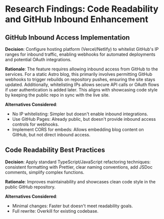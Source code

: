 # Research Findings: Code Readability and GitHub Inbound Enhancement

## GitHub Inbound Access Implementation

**Decision**: Configure hosting platform (Vercel/Netlify) to whitelist GitHub's IP ranges for inbound traffic, enabling webhooks for automated deployments and potential OAuth integrations.

**Rationale**: The feature requires allowing inbound access from GitHub to the services. For a static Astro blog, this primarily involves permitting GitHub webhooks to trigger rebuilds on repository pushes, ensuring the site stays updated. Additionally, whitelisting IPs allows secure API calls or OAuth flows if user authentication is added later. This aligns with showcasing code style by keeping the public repo in sync with the live site.

**Alternatives Considered**:
- No IP whitelisting: Simpler but doesn't enable inbound integrations.
- Use GitHub Pages: Already public, but doesn't provide inbound access controls for webhooks.
- Implement CORS for embeds: Allows embedding blog content on GitHub, but not direct inbound access.

## Code Readability Best Practices

**Decision**: Apply standard TypeScript/JavaScript refactoring techniques: consistent formatting with Prettier, clear naming conventions, add JSDoc comments, simplify complex functions.

**Rationale**: Improves maintainability and showcases clean code style in the public GitHub repository.

**Alternatives Considered**:
- Minimal changes: Faster but doesn't meet readability goals.
- Full rewrite: Overkill for existing codebase.